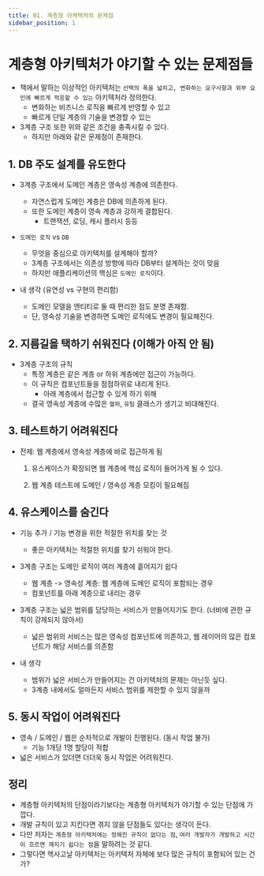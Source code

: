 ```yaml
---
title: 01. 계층형 아케텍처의 문제점
sidebar_position: 1
---
```

# 계층형 아키텍처가 야기할 수 있는 문제점들

- 책에서 말하는 이상적인 아키텍처는 `선택의 폭을 넓히고, 변화하는 요구사항과 외부 요인에 빠르게 적응할 수 있는` 아키텍처라 정의한다.
  - 변화하는 비즈니스 로직을 빠르게 반영할 수 있고
  - 빠르게 단일 계층의 기술을 변경할 수 있는
- 3계층 구조 또한 위와 같은 조건을 충족시킬 수 있다.
  - 하지만 아래와 같은 문제점이 존재한다.



## 1. DB 주도 설계를 유도한다

- 3계층 구조에서 도메인 계층은 영속성 계층에 의존한다.
  - 자연스럽게 도메인 계층은 DB에 의존하게 된다.
  - 또한 도메인 계층이 영속 계층과 강하게 결합된다.
    - 트랜잭션, 로딩, 캐시 플러시 등등
- `도메인 로직` vs `DB`
  - 무엇을 중심으로 아키텍처를 설계해야 할까?
  - 3계층 구조에서는 의존성 방향에 따라 DB부터 설계하는 것이 맞음
  - 하지만 애플리케이션의 핵심은 `도메인 로직`이다.



- 내 생각 (유연성 vs 구현의 편리함)
  - 도메인 모델을 엔티티로 둘 때 편리한 점도 분명 존재함.
  - 단, 영속성 기술을 변경하면 도메인 로직에도 변경이 필요해진다.



## 2. 지름길을 택하기 쉬워진다  (이해가 아직 안 됨)

- 3계층 구조의 규칙
  - 특정 계층은 같은 계층 or 하위 계층에만 접근이 가능하다.
  - 이 규칙은 컴포넌트들을 점점하위로 내리게 된다.
    - 아래 계층에서 접근할 수 있게 하기 위해
  - 결국 영속성 계층에 수많은 `헬퍼`, `유틸` 클래스가 생기고 비대해진다.



## 3. 테스트하기 어려워진다

- 전제: 웹 계층에서 영속성 계층에 바로 접근하게 됨

  1. 유스케이스가 확장되면 웹 계층에 핵심 로직이 들어가게 될 수 있다.

  2. 웹 계층 테스트에 도메인 / 영속성 계층 모킹이 필요해짐



## 4. 유스케이스를 숨긴다

- 기능 추가 / 기능 변경을 위한 적절한 위치를 찾는 것
  - 좋은 아키텍처는 적절한 위치를 찾기 쉬워야 한다.
- 3계층 구조는 도메인 로직이 여러 계층에 흩어지기 쉽다
  - 웹 계층 -> 영속성 계층: 웹 계층에 도메인 로직이 포함되는 경우
  - 컴포넌트를 아래 계층으로 내리는 경우
- 3계층 구조는 넓은 범위를 담당하는 서비스가 만들어지기도 한다. (너비에 관한 규칙이 강제되지 않아서)
  - 넓은 범위의 서비스는 많은 영속성 컴포넌트에 의존하고, 웹 레이어의 많은 컴포넌트가 해당 서비스를 의존함



- 내 생각
  - 범위가 넓은 서비스가 만들어지는 건 아키텍처의 문제는 아닌듯 싶다.
  - 3계층 내에서도 얼마든지 서비스 범위를 제한할 수 있지 않을까



## 5. 동시 작업이 어려워진다

- 영속 / 도메인 / 웹은 순차적으로 개발이 진행된다. (동시 작업 불가)
  - 기능 1개당 1명 할당이 적합
- 넓은 서비스가 있더면 더더욱 동시 작업은 어려워진다.



## 정리

- 계층형 아키텍처의 단점이라기보다는 계층형 아키텍처가 야기할 수 있는 단점에 가깝다.
- 개발 규칙이 있고 지킨다면 겪지 않을 단점들도 있다는 생각이 든다.
- 다만 저자는 `계층형 아키텍처에는 정해진 규칙이 없다는 점`, `여러 개발자가 개발하고 시간이 흐르면 깨지기 쉽다는 점`을 말하려는 것 같다.
- 그렇다면 헥사고날 아키텍처는 아키텍처 자체에 보다 많은 규칙이 포함되어 있는 건가?